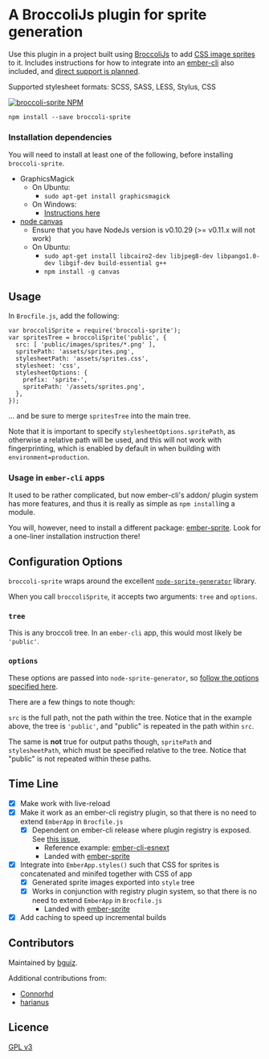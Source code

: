 # A BroccoliJs plugin for sprite generation

Use this plugin in a project built using
[BroccoliJs](https://github.com/broccolijs/broccoli) to add
[CSS image sprites](http://css-tricks.com/css-sprites/) to it.
Includes instructions for how to integrate into an
[ember-cli](https://github.com/bguiz/broccoli-sprite) also included,
and [direct support is planned](#time-line).

Supported stylesheet formats: SCSS, SASS, LESS, Stylus, CSS

[![broccoli-sprite NPM](https://nodei.co/npm/broccoli-sprite.png?compact=true)](https://github.com/bguiz/broccoli-sprite)

    npm install --save broccoli-sprite

### Installation dependencies

You will need to install at least one of the following,
before installing `broccoli-sprite`.

- GraphicsMagick
  - On Ubuntu:
    - `sudo apt-get install graphicsmagick`
  - On Windows:
    - [Instructions here](http://www.graphicsmagick.org/INSTALL-windows.html)
- [node canvas](https://github.com/LearnBoost/node-canvas/wiki "node canvas installation instructions")
  - Ensure that you have NodeJs version is v0.10.29 (>= v0.11.x will not work)
  - On Ubuntu:
    - `sudo apt-get install libcairo2-dev libjpeg8-dev libpango1.0-dev libgif-dev build-essential g++`
    - `npm install -g canvas`

## Usage

In `Brocfile.js`, add the following:

    var broccoliSprite = require('broccoli-sprite');
    var spritesTree = broccoliSprite('public', {
      src: [ 'public/images/sprites/*.png' ],
      spritePath: 'assets/sprites.png',
      stylesheetPath: 'assets/sprites.css',
      stylesheet: 'css',
      stylesheetOptions: {
        prefix: 'sprite-',
        spritePath: '/assets/sprites.png',
      },
    });

&hellip; and be sure to merge `spritesTree` into the main tree.

Note that it is important to specify `stylesheetOptions.spritePath`,
as otherwise a relative path will be used,
and this will not work with fingerprinting,
which is enabled by default in when building with `environment=production`.

### Usage in `ember-cli` apps

It used to be rather complicated, but now ember-cli's addon/ plugin system
has more features, and thus it is really as simple as `npm install`ing a module.

You will, however, need to install a different package: [ember-sprite](https://github.com/bguiz/ember-sprite).
Look for a one-liner installation instruction there!

## Configuration Options

`broccoli-sprite` wraps around the excellent
[`node-sprite-generator`](https://github.com/selaux/node-sprite-generator)
library.

When you call `broccoliSprite`, it accepts two arguments: `tree` and `options`.

### `tree`

This is any broccoli tree.
In an `ember-cli` app, this would most likely be `'public'`.

### `options`

These options are passed into `node-sprite-generator`,
so [follow the options specified here](https://github.com/selaux/node-sprite-generator#options "node-sprite-generator options").

There are a few things to note though:

`src` is the full path, not the path within the tree.
Notice that in the example above,
the tree is `'public'`, and "public" is repeated in the path within `src`.

The same is **not** true for output paths though,
`spritePath` and `stylesheetPath`,
which must be specified relative to the tree.
Notice that "public" is not repeated within these paths.

## Time Line

- [x] Make work with live-reload
- [x] Make it work as an ember-cli registry plugin, so that there is no need to extend `EmberApp` in `Brocfile.js`
  - [x] Dependent on ember-cli release where plugin registry is exposed. See [this issue](https://github.com/stefanpenner/ember-cli/issues/810),
    - Reference example: [ember-cli-esnext](https://github.com/rjackson/ember-cli-esnext/blob/master/index.js)
    - Landed with [ember-sprite](https://github.com/bguiz/ember-sprite)
- [x] Integrate into `EmberApp.styles()` such that CSS for sprites is concatenated and minifed together with CSS of app
  - [x] Generated sprite images exported into `style` tree
  - [x] Works in conjunction with registry plugin system, so that there is no need to extend `EmberApp` in `Brocfile.js`
    - Landed with [ember-sprite](https://github.com/bguiz/ember-sprite)
- [x] Add caching to speed up incremental builds

## Contributors

Maintained by [bguiz](http://github.com/bguiz).

Additional contributions from:

- [Connorhd](http://github.com/Connorhd)
- [harianus](http://github.com/harianus)

## Licence

[GPL v3](http://opensource.org/licenses/GPL-3.0)

